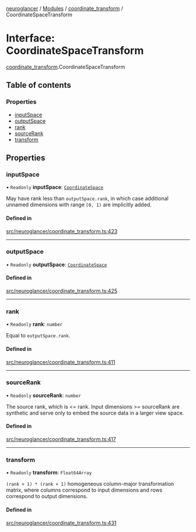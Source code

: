 [neuroglancer](../README.md) / [Modules](../modules.md) / [coordinate\_transform](../modules/coordinate_transform.md) / CoordinateSpaceTransform

# Interface: CoordinateSpaceTransform

[coordinate_transform](../modules/coordinate_transform.md).CoordinateSpaceTransform

## Table of contents

### Properties

- [inputSpace](coordinate_transform.CoordinateSpaceTransform.md#inputspace)
- [outputSpace](coordinate_transform.CoordinateSpaceTransform.md#outputspace)
- [rank](coordinate_transform.CoordinateSpaceTransform.md#rank)
- [sourceRank](coordinate_transform.CoordinateSpaceTransform.md#sourcerank)
- [transform](coordinate_transform.CoordinateSpaceTransform.md#transform)

## Properties

### inputSpace

• `Readonly` **inputSpace**: [`CoordinateSpace`](coordinate_transform.CoordinateSpace.md)

May have rank less than `outputSpace.rank`, in which case additional unnamed dimensions with
range `[0, 1)` are implicitly added.

#### Defined in

[src/neuroglancer/coordinate_transform.ts:423](https://github.com/ActiveBrainAtlas2/neuroglancer/blob/8fef58ad/src/neuroglancer/coordinate_transform.ts#L423)

___

### outputSpace

• `Readonly` **outputSpace**: [`CoordinateSpace`](coordinate_transform.CoordinateSpace.md)

#### Defined in

[src/neuroglancer/coordinate_transform.ts:425](https://github.com/ActiveBrainAtlas2/neuroglancer/blob/8fef58ad/src/neuroglancer/coordinate_transform.ts#L425)

___

### rank

• `Readonly` **rank**: `number`

Equal to `outputSpace.rank`.

#### Defined in

[src/neuroglancer/coordinate_transform.ts:411](https://github.com/ActiveBrainAtlas2/neuroglancer/blob/8fef58ad/src/neuroglancer/coordinate_transform.ts#L411)

___

### sourceRank

• `Readonly` **sourceRank**: `number`

The source rank, which is <= rank.  Input dimensions >= sourceRank are synthetic and serve only
to embed the source data in a larger view space.

#### Defined in

[src/neuroglancer/coordinate_transform.ts:417](https://github.com/ActiveBrainAtlas2/neuroglancer/blob/8fef58ad/src/neuroglancer/coordinate_transform.ts#L417)

___

### transform

• `Readonly` **transform**: `Float64Array`

`(rank + 1) * (rank + 1)` homogeneous column-major transformation matrix, where columns
correspond to input dimensions and rows correspond to output dimensions.

#### Defined in

[src/neuroglancer/coordinate_transform.ts:431](https://github.com/ActiveBrainAtlas2/neuroglancer/blob/8fef58ad/src/neuroglancer/coordinate_transform.ts#L431)
